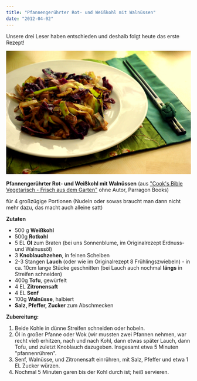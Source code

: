 ```yaml
---
title: "Pfannengerührter Rot- und Weißkohl mit Walnüssen"
date: "2012-04-02"
---
```


Unsere drei Leser haben entschieden und deshalb folgt heute das erste Rezept!

[![](images/imgp8751.jpg "Kohl-Fry")](http://apfeleimer.wordpress.com/2012/04/02/pfannengeruhrter-rot-und-weiskohl-mit-walnussen/imgp8751/)

**Pfannengerührter Rot- und Weißkohl mit Walnüssen** (aus ["Cook's Bible Vegetarisch - Frisch aus dem Garten"](http://www.amazon.de/Cooks-Bibel-Vegetarisch-Frisch-Garten/dp/1445444178/ref=sr_1_1?ie=UTF8&qid=1333398900&sr=8-1) ohne Autor, Parragon Books)

für 4 großzügige Portionen (Nudeln oder sowas braucht man dann nicht mehr dazu, das macht auch alleine satt)

**Zutaten**

- 500 g **Weißkohl**
- 500g **Rotkohl**
- 5 EL **Öl** zum Braten (bei uns Sonnenblume, im Originalrezept Erdnuss- und Walnussöl)
- 3 **Knoblauchzehen**, in feinen Scheiben
- 2-3 Stangen **Lauch** (oder wie im Originalrezept 8 Frühlingszwiebeln) - in ca. 10cm lange Stücke geschnitten (bei Lauch auch nochmal **längs** in Streifen schneiden)
- 400g **Tofu**, gewürfelt
- 4 EL **Zitronensaft**
- 4 EL **Senf**
- 100g **Walnüsse**, halbiert
- **Salz, Pfeffer, Zucker** zum Abschmecken

**Zubereitung:**

1. Beide Kohle in dünne Streifen schneiden oder hobeln.
2. Öl in großer Pfanne oder Wok (wir mussten zwei Pfannen nehmen, war recht viel) erhitzen, nach und nach Kohl, dann etwas später Lauch, dann Tofu, und zuletzt Knoblauch dazugeben. Insgesamt etwa 5 Minuten "pfannenrühren".
3. Senf, Walnüsse, und Zitronensaft einrühren, mit Salz, Pfeffer und etwa 1 EL Zucker würzen.
4. Nochmal 5 Minuten garen bis der Kohl durch ist; heiß servieren.
